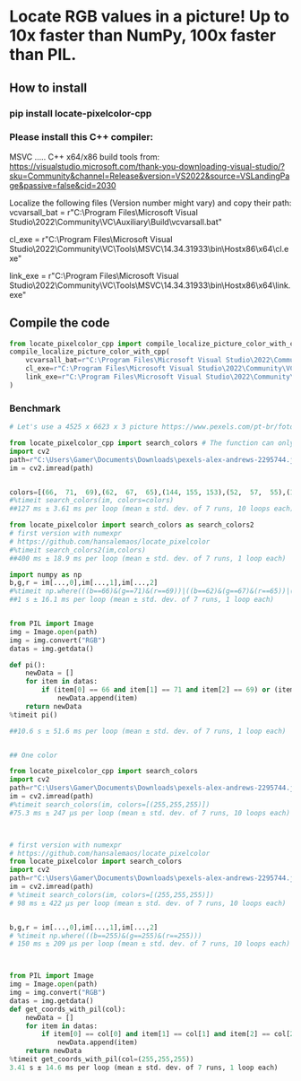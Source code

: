 # Locate RGB values in a picture! Up to 10x faster than NumPy, 100x faster than PIL. 

## How to install 

### pip install locate-pixelcolor-cpp

### Please install this C++ compiler:

MSVC ..... C++ x64/x86 build tools from: https://visualstudio.microsoft.com/thank-you-downloading-visual-studio/?sku=Community&channel=Release&version=VS2022&source=VSLandingPage&passive=false&cid=2030

Localize the following files (Version number might vary) and copy their path:
vcvarsall_bat = r"C:\Program Files\Microsoft Visual Studio\2022\Community\VC\Auxiliary\Build\vcvarsall.bat"

cl_exe = r"C:\Program Files\Microsoft Visual Studio\2022\Community\VC\Tools\MSVC\14.34.31933\bin\Hostx86\x64\cl.exe"

link_exe = r"C:\Program Files\Microsoft Visual Studio\2022\Community\VC\Tools\MSVC\14.34.31933\bin\Hostx86\x64\link.exe"


## Compile the code
```python
from locate_pixelcolor_cpp import compile_localize_picture_color_with_cpp
compile_localize_picture_color_with_cpp(
    vcvarsall_bat=r"C:\Program Files\Microsoft Visual Studio\2022\Community\VC\Auxiliary\Build\vcvarsall.bat",
    cl_exe=r"C:\Program Files\Microsoft Visual Studio\2022\Community\VC\Tools\MSVC\14.34.31933\bin\Hostx86\x64\cl.exe",
    link_exe=r"C:\Program Files\Microsoft Visual Studio\2022\Community\VC\Tools\MSVC\14.34.31933\bin\Hostx86\x64\link.exe",
)
```

### Benchmark 

```python
# Let's use a 4525 x 6623 x 3 picture https://www.pexels.com/pt-br/foto/foto-da-raposa-sentada-no-chao-2295744/

from locate_pixelcolor_cpp import search_colors # The function can only be imported when the compilation was successful ( compile_localize_picture_color_with_cpp )
import cv2
path=r"C:\Users\Gamer\Documents\Downloads\pexels-alex-andrews-2295744.jpg"
im = cv2.imread(path)


colors=[(66,  71,  69),(62,  67,  65),(144, 155, 153),(52,  57,  55),(127, 138, 136),(53,  58,  56),(51,  56,  54),(32,  27,  18),(24,  17,   8),]
#%timeit search_colors(im, colors=colors)
##127 ms ± 3.61 ms per loop (mean ± std. dev. of 7 runs, 10 loops each)

from locate_pixelcolor import search_colors as search_colors2
# first version with numexpr
# https://github.com/hansalemaos/locate_pixelcolor
#%timeit search_colors2(im,colors)
##400 ms ± 18.9 ms per loop (mean ± std. dev. of 7 runs, 1 loop each)

import numpy as np 
b,g,r = im[...,0],im[...,1],im[...,2]
#%timeit np.where(((b==66)&(g==71)&(r==69))|((b==62)&(g==67)&(r==65))|((b==144)&(g==155)&(r==153))|((b==52)&(g==57)&(r==55))|((b==127)&(g==138)&(r==136))|((b==53)&(g==58)&(r==56))|((b==51)&(g==56)&(r==54))|((b==32)&(g==27)&(r==18))|((b==24)&(g==17)&(r==8)))
##1 s ± 16.1 ms per loop (mean ± std. dev. of 7 runs, 1 loop each)


from PIL import Image
img = Image.open(path)
img = img.convert("RGB")
datas = img.getdata()

def pi():
    newData = []
    for item in datas:
        if (item[0] == 66 and item[1] == 71 and item[2] == 69) or (item[0] == 62 and item[1] == 67 and item[2] == 65) or (item[0] == 144 and item[1] == 155 and item[2] == 153) or (item[0] == 52 and item[1] == 57 and item[2] == 55) or (item[0] == 127 and item[1] == 138 and item[2] == 136) or (item[0] == 53 and item[1] == 58 and item[2] == 56) or (item[0] == 51 and item[1] == 56 and item[2] == 54) or (item[0] == 32 and item[1] == 27 and item[2] == 18) or (item[0] == 24 and item[1] == 17 and item[2] == 8):
            newData.append(item)
    return newData
%timeit pi()

##10.6 s ± 51.6 ms per loop (mean ± std. dev. of 7 runs, 1 loop each)


## One color 

from locate_pixelcolor_cpp import search_colors
import cv2
path=r"C:\Users\Gamer\Documents\Downloads\pexels-alex-andrews-2295744.jpg"
im = cv2.imread(path)
#%timeit search_colors(im, colors=[(255,255,255)])
#75.3 ms ± 247 µs per loop (mean ± std. dev. of 7 runs, 10 loops each)



# first version with numexpr
# https://github.com/hansalemaos/locate_pixelcolor
from locate_pixelcolor import search_colors
import cv2
path=r"C:\Users\Gamer\Documents\Downloads\pexels-alex-andrews-2295744.jpg"
im = cv2.imread(path)
# %timeit search_colors(im, colors=[(255,255,255)])
# 98 ms ± 422 µs per loop (mean ± std. dev. of 7 runs, 10 loops each)


b,g,r = im[...,0],im[...,1],im[...,2]
# %timeit np.where(((b==255)&(g==255)&(r==255)))
# 150 ms ± 209 µs per loop (mean ± std. dev. of 7 runs, 10 loops each)



from PIL import Image
img = Image.open(path)
img = img.convert("RGB")
datas = img.getdata()
def get_coords_with_pil(col):
    newData = []
    for item in datas:
        if item[0] == col[0] and item[1] == col[1] and item[2] == col[2]:
            newData.append(item)
    return newData
%timeit get_coords_with_pil(col=(255,255,255))
3.41 s ± 14.6 ms per loop (mean ± std. dev. of 7 runs, 1 loop each)

```